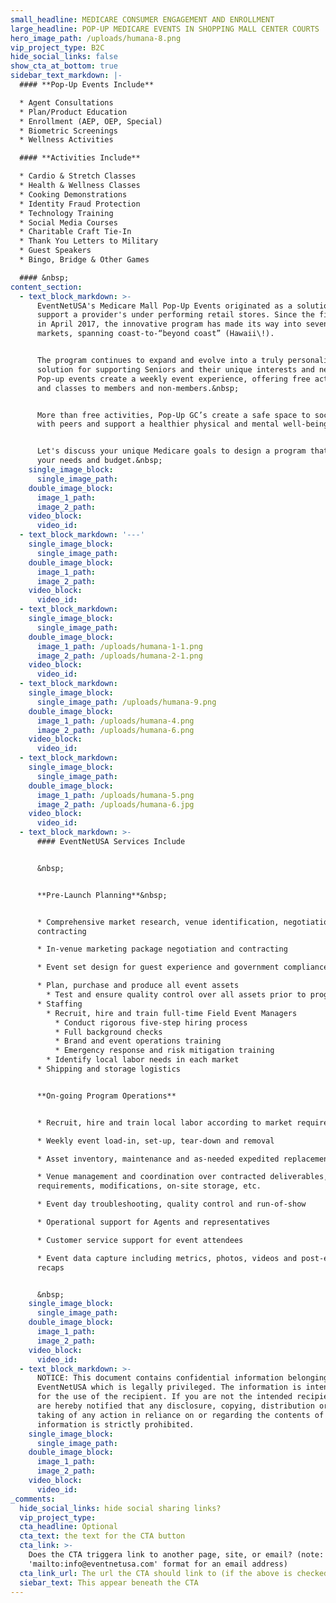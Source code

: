 ```yaml
---
small_headline: MEDICARE CONSUMER ENGAGEMENT AND ENROLLMENT
large_headline: POP-UP MEDICARE EVENTS IN SHOPPING MALL CENTER COURTS
hero_image_path: /uploads/humana-8.png
vip_project_type: B2C
hide_social_links: false
show_cta_at_bottom: true
sidebar_text_markdown: |-
  #### **Pop-Up Events Include**

  * Agent Consultations
  * Plan/Product Education
  * Enrollment (AEP, OEP, Special)
  * Biometric Screenings
  * Wellness Activities

  #### **Activities Include**

  * Cardio & Stretch Classes
  * Health & Wellness Classes
  * Cooking Demonstrations
  * Identity Fraud Protection
  * Technology Training
  * Social Media Courses
  * Charitable Craft Tie-In
  * Thank You Letters to Military
  * Guest Speakers
  * Bingo, Bridge & Other Games

  #### &nbsp;
content_section:
  - text_block_markdown: >-
      EventNetUSA's Medicare Mall Pop-Up Events originated as a solution to
      support a provider's under performing retail stores. Since the first event
      in April 2017, the innovative program has made its way into seven US
      markets, spanning coast-to-“beyond coast” (Hawaii\!).


      The program continues to expand and evolve into a truly personalized
      solution for supporting Seniors and their unique interests and needs.
      Pop-up events create a weekly event experience, offering free activities
      and classes to members and non-members.&nbsp;


      More than free activities, Pop-Up GC’s create a safe space to socialize
      with peers and support a healthier physical and mental well-being.


      Let's discuss your unique Medicare goals to design a program that fits
      your needs and budget.&nbsp;
    single_image_block:
      single_image_path:
    double_image_block:
      image_1_path:
      image_2_path:
    video_block:
      video_id:
  - text_block_markdown: '---'
    single_image_block:
      single_image_path:
    double_image_block:
      image_1_path:
      image_2_path:
    video_block:
      video_id:
  - text_block_markdown:
    single_image_block:
      single_image_path:
    double_image_block:
      image_1_path: /uploads/humana-1-1.png
      image_2_path: /uploads/humana-2-1.png
    video_block:
      video_id:
  - text_block_markdown:
    single_image_block:
      single_image_path: /uploads/humana-9.png
    double_image_block:
      image_1_path: /uploads/humana-4.png
      image_2_path: /uploads/humana-6.png
    video_block:
      video_id:
  - text_block_markdown:
    single_image_block:
      single_image_path:
    double_image_block:
      image_1_path: /uploads/humana-5.png
      image_2_path: /uploads/humana-6.jpg
    video_block:
      video_id:
  - text_block_markdown: >-
      #### EventNetUSA Services Include


      &nbsp;


      **Pre-Launch Planning**&nbsp;


      * Comprehensive market research, venue identification, negotiations and
      contracting

      * In-venue marketing package negotiation and contracting

      * Event set design for guest experience and government compliance

      * Plan, purchase and produce all event assets
        * Test and ensure quality control over all assets prior to program launch
      * Staffing
        * Recruit, hire and train full-time Field Event Managers
          * Conduct rigorous five-step hiring process
          * Full background checks
          * Brand and event operations training
          * Emergency response and risk mitigation training
        * Identify local labor needs in each market
      * Shipping and storage logistics


      **On-going Program Operations**


      * Recruit, hire and train local labor according to market requirements

      * Weekly event load-in, set-up, tear-down and removal

      * Asset inventory, maintenance and as-needed expedited replacement

      * Venue management and coordination over contracted deliverables, space
      requirements, modifications, on-site storage, etc.

      * Event day troubleshooting, quality control and run-of-show

      * Operational support for Agents and representatives

      * Customer service support for event attendees

      * Event data capture including metrics, photos, videos and post-event
      recaps


      &nbsp;
    single_image_block:
      single_image_path:
    double_image_block:
      image_1_path:
      image_2_path:
    video_block:
      video_id:
  - text_block_markdown: >-
      NOTICE: This document contains confidential information belonging to
      EventNetUSA which is legally privileged. The information is intended only
      for the use of the recipient. If you are not the intended recipient, you
      are hereby notified that any disclosure, copying, distribution or the
      taking of any action in reliance on or regarding the contents of this
      information is strictly prohibited.
    single_image_block:
      single_image_path:
    double_image_block:
      image_1_path:
      image_2_path:
    video_block:
      video_id:
_comments:
  hide_social_links: hide social sharing links?
  vip_project_type:
  cta_headline: Optional
  cta_text: the text for the CTA button
  cta_link: >-
    Does the CTA triggera link to another page, site, or email? (note: use
    'mailto:info@eventnetusa.com' format for an email address)
  cta_link_url: The url the CTA should link to (if the above is checked)
  siebar_text: This appear beneath the CTA
---
```


